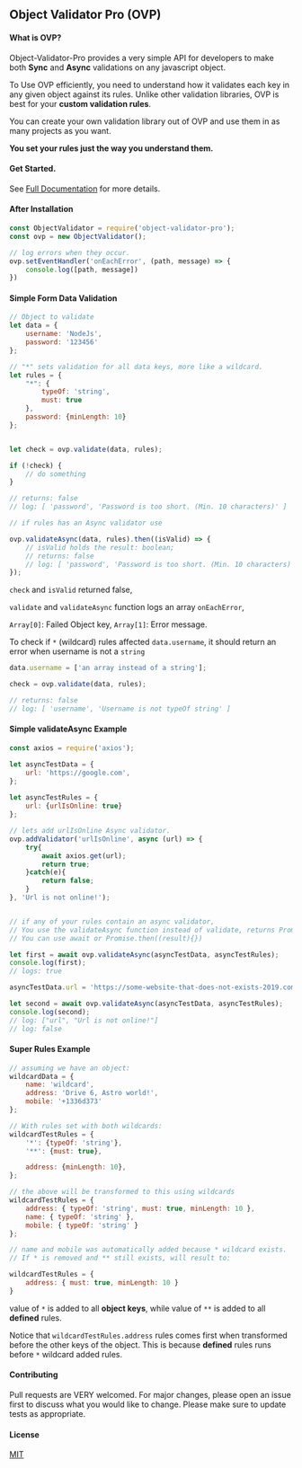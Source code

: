 ## Object Validator Pro (OVP)

#### What is OVP?
Object-Validator-Pro provides a very simple API for developers to make both **Sync** and **Async** validations on any javascript object.

To Use OVP efficiently, you need to understand how it validates each key in any given object against its rules.
Unlike other validation libraries, OVP is best for your **custom validation rules**.

You can create your own validation library out of OVP and use them in as many projects as you want.

**You set your rules just the way you understand them.**

#### Get Started.
See [Full Documentation](https://trapcodeio.github.io/object-validator-pro/) for more details.

#### After Installation
```javascript
const ObjectValidator = require('object-validator-pro');
const ovp = new ObjectValidator();

// log errors when they occur.
ovp.setEventHandler('onEachError', (path, message) => {
    console.log([path, message])
})
```

#### Simple Form Data Validation
```javascript
// Object to validate
let data = {
    username: 'NodeJs',
    password: '123456'
};

// "*" sets validation for all data keys, more like a wildcard.
let rules = {
    "*": {
        typeOf: 'string',
        must: true
    },
    password: {minLength: 10}
};


let check = ovp.validate(data, rules);

if (!check) {
    // do something
}

// returns: false
// log: [ 'password', 'Password is too short. (Min. 10 characters)' ]

// if rules has an Async validator use

ovp.validateAsync(data, rules).then((isValid) => {
    // isValid holds the result: boolean;
    // returns: false
    // log: [ 'password', 'Password is too short. (Min. 10 characters)' ]
});
```

`check` and `isValid` returned false,

`validate` and `validateAsync` function logs an array `onEachError`,

 `Array[0]`: Failed Object key, `Array[1]`: Error message.
 
To check if `*` (wildcard) rules affected `data.username`, it should return an error when username is not a `string`
 
```javascript
data.username = ['an array instead of a string'];

check = ovp.validate(data, rules);

// returns: false
// log: [ 'username', 'Username is not typeOf string' ]
```


#### Simple validateAsync Example
```javascript
const axios = require('axios');

let asyncTestData = {
    url: 'https://google.com',
};
    
let asyncTestRules = {
    url: {urlIsOnline: true}
};

// lets add urlIsOnline Async validator.
ovp.addValidator('urlIsOnline', async (url) => {
    try{
        await axios.get(url);
        return true;
    }catch(e){
        return false;
    }
}, 'Url is not online!');


// if any of your rules contain an async validator,
// You use the validateAsync function instead of validate, returns Promise<boolean>
// You can use await or Promise.then((result){})

let first = await ovp.validateAsync(asyncTestData, asyncTestRules);
console.log(first);
// logs: true

asyncTestData.url = 'https://some-website-that-does-not-exists-2019.com';

let second = await ovp.validateAsync(asyncTestData, asyncTestRules);
console.log(second);
// log: ["url", "Url is not online!"]
// log: false
```

#### Super Rules Example
```javascript
// assuming we have an object:
wildcardData = {
    name: 'wildcard',
    address: 'Drive 6, Astro world!',
    mobile: '+1336d373'
};

// With rules set with both wildcards:
wildcardTestRules = {
    '*': {typeOf: 'string'},
    '**': {must: true},

    address: {minLength: 10},
};

// the above will be transformed to this using wildcards
wildcardTestRules = { 
    address: { typeOf: 'string', must: true, minLength: 10 },
    name: { typeOf: 'string' },
    mobile: { typeOf: 'string' } 
};

// name and mobile was automatically added because * wildcard exists.
// If * is removed and ** still exists, will result to:

wildcardTestRules = { 
    address: { must: true, minLength: 10 } 
}
```

value of `*` is added to all **object keys**, while value of `**` is added to all **defined** rules.

Notice that `wildcardTestRules.address` rules comes first when transformed before the other keys of the object.
This is because **defined** rules runs before `*` wildcard added rules.


 
#### Contributing
Pull requests are VERY welcomed. For major changes, please open an issue first to discuss what you would like to change.
Please make sure to update tests as appropriate.

#### License
[MIT](https://choosealicense.com/licenses/mit/)